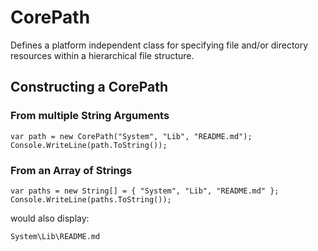 # CorePath

Defines a platform independent class for specifying file and/or directory resources within a hierarchical file structure.

## Constructing a CorePath

### From multiple String Arguments

    var path = new CorePath("System", "Lib", "README.md");
    Console.WriteLine(path.ToString()); 

### From an Array of Strings

    var paths = new String[] = { "System", "Lib", "README.md" };
    Console.WriteLine(paths.ToString()); 

would also display:

    System\Lib\README.md
